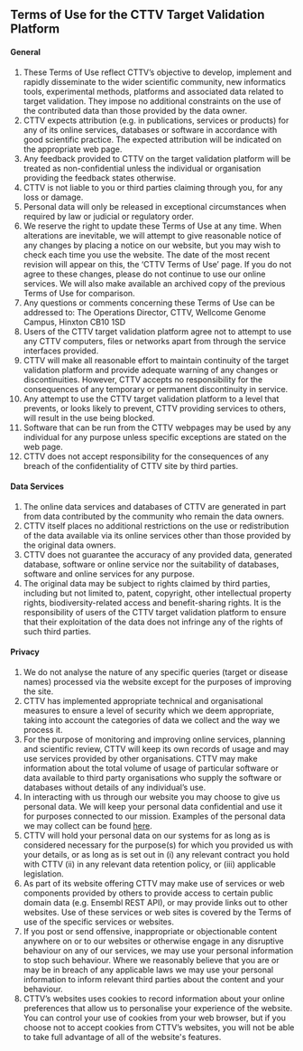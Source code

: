 ## Terms of Use for the CTTV Target Validation Platform


#### General

  1. These Terms of Use reflect CTTV’s objective to develop, implement and rapidly disseminate to the wider scientific community, new informatics tools,
experimental methods, platforms and associated data related to target validation. They impose no additional constraints on the use of the contributed
data than those provided by the data owner.
  2. CTTV expects attribution (e.g. in publications, services or products) for any of its online services, databases or software in accordance with
  good scientific practice. The expected attribution will be indicated on the appropriate web page.
  3. Any feedback provided to CTTV on the target validation platform will be treated as non-confidential unless the individual or organisation providing
  the feedback states otherwise.
  4. CTTV is not liable to you or third parties claiming through you, for any loss or damage.
  5. Personal data will only be released in exceptional circumstances when required by law or judicial or regulatory order.
  6. We reserve the right to update these Terms of Use at any time. When alterations are inevitable, we will attempt to give reasonable notice of any
  changes by placing a notice on our website, but you may wish to check each time you use the website. The date of the most recent revision will appear
  on this, the ‘CTTV Terms of Use’ page. If you do not agree to these changes, please do not continue to use our online services. We will also make
  available an archived copy of the previous Terms of Use for comparison.
  7. Any questions or comments concerning these Terms of Use can be addressed to: The Operations Director, CTTV, Wellcome Genome Campus, Hinxton CB10 1SD
  8. Users of the CTTV target validation platform  agree not to attempt to use any CTTV computers, files or networks apart from through the service
  interfaces provided.
  9. CTTV will make all reasonable effort to maintain continuity of the target validation platform and provide adequate warning of any changes or
  discontinuities. However, CTTV accepts no responsibility for the consequences of any temporary or permanent discontinuity in service.
  10. Any attempt to use the CTTV target validation platform  to a level that prevents, or looks likely to prevent, CTTV providing services to others, will
  result in the use being blocked.
  11. Software that can be run from the CTTV webpages may be used by any individual for any purpose unless specific exceptions are stated on the web page.
  12. CTTV does not accept responsibility for the consequences of any breach of the confidentiality of CTTV site by third parties.

#### Data Services

  1. The online data services and databases of CTTV are generated in part from data contributed by the community who remain the data owners.
  2. CTTV itself places no additional restrictions on the use or redistribution of the data available via its online services other than those
  provided by the original data owners.
  3. CTTV does not guarantee the accuracy of any provided data, generated database, software or online service nor the suitability of databases,
  software and online services for any purpose.
  4. The original data may be subject to rights claimed by third parties, including but not limited to, patent, copyright, other intellectual
  property rights, biodiversity-related access and benefit-sharing rights. It is the responsibility of users of the CTTV target validation platform
  to ensure that their exploitation of the data does not infringe any of the rights of such third parties.

#### Privacy

  1. We do not analyse the nature of any specific queries (target or disease names) processed via the website except for the purposes of improving the site.
  2. CTTV has implemented appropriate technical and organisational measures to ensure a level of security which we deem appropriate, taking into account the
  categories of data we collect and the way we process it.
  3. For the purpose of monitoring and improving online services, planning and scientific review, CTTV will keep its own records of usage and may use
  services provided by other organisations. CTTV may make information about the total volume of usage of particular software or data available to third
  party organisations who supply the software or databases without details of any individual’s use.
  4. In interacting with us through our website you may choose to give us personal data. We will keep your personal data confidential and use it for
  purposes connected to our mission. Examples of the personal data we may collect can be found [here](/personal-data-collected-examples).
  5. CTTV will hold your personal data on our systems for as long as is considered necessary for the purpose(s) for which you provided us with your details,
  or as long as is set out in (i) any relevant contract you hold with CTTV (ii) in any relevant data retention policy, or (iii) applicable legislation.
  6. As part of its website offering CTTV may make use of services or web components provided by others to provide access to certain public domain data
  (e.g. Ensembl REST API), or may provide links out to other websites. Use of these services or web sites is covered by the Terms of use of the specific
  services or websites. 
  7. If you post or send offensive, inappropriate or objectionable content anywhere on or to our websites or otherwise engage in any disruptive behaviour
  on any of our services, we may use your personal information to stop such behaviour. Where we reasonably believe that you are or may be in breach of
  any applicable laws we may use your personal information to inform relevant third parties about the content and your behaviour. 
  8. CTTV’s websites uses cookies to record information about your online preferences that allow us to personalise your experience of the website. You
  can control your use of cookies from your web browser, but if you choose not to accept cookies from CTTV’s websites, you will not be able to take full
  advantage of all of the website's features.
